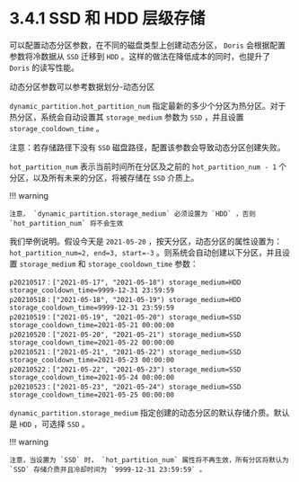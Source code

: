 # 3.4.1 SSD 和 HDD 层级存储

可以配置动态分区参数，在不同的磁盘类型上创建动态分区， `Doris` 会根据配置参数将冷数据从 `SSD` 迁移到 `HDD` 。这样的做法在降低成本的同时，也提升了 `Doris` 的读写性能。

动态分区参数可以参考数据划分-动态分区

`dynamic_partition.hot_partition_num` 指定最新的多少个分区为热分区。对于热分区，系统会自动设置其 `storage_medium` 参数为 `SSD` ，并且设置 `storage_cooldown_time` 。

注意：若存储路径下没有 `SSD` 磁盘路径，配置该参数会导致动态分区创建失败。

`hot_partition_num` 表示当前时间所在分区及之前的 `hot_partition_num - 1` 个分区，以及所有未来的分区，将被存储在 `SSD` 介质上。

!!! warning

    注意， `dynamic_partition.storage_medium` 必须设置为 `HDD` ，否则 `hot_partition_num` 将不会生效

我们举例说明。假设今天是 `2021-05-20` ，按天分区，动态分区的属性设置为： `hot_partition_num=2, end=3, start=-3` 。则系统会自动创建以下分区，并且设置 `storage_medium` 和 `storage_cooldown_time` 参数：

```shell
p20210517：["2021-05-17", "2021-05-18") storage_medium=HDD storage_cooldown_time=9999-12-31 23:59:59
p20210518：["2021-05-18", "2021-05-19") storage_medium=HDD storage_cooldown_time=9999-12-31 23:59:59
p20210519：["2021-05-19", "2021-05-20") storage_medium=SSD storage_cooldown_time=2021-05-21 00:00:00
p20210520：["2021-05-20", "2021-05-21") storage_medium=SSD storage_cooldown_time=2021-05-22 00:00:00
p20210521：["2021-05-21", "2021-05-22") storage_medium=SSD storage_cooldown_time=2021-05-23 00:00:00
p20210522：["2021-05-22", "2021-05-23") storage_medium=SSD storage_cooldown_time=2021-05-24 00:00:00
p20210523：["2021-05-23", "2021-05-24") storage_medium=SSD storage_cooldown_time=2021-05-25 00:00:00
```

`dynamic_partition.storage_medium` 指定创建的动态分区的默认存储介质。默认是 `HDD` ，可选择 `SSD` 。

!!! warning

    注意，当设置为 `SSD` 时， `hot_partition_num` 属性将不再生效，所有分区将默认为 `SSD` 存储介质并且冷却时间为 `9999-12-31 23:59:59` 。
